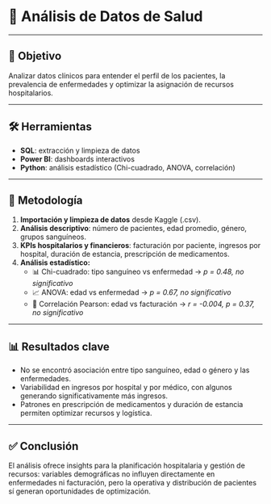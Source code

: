 # 🏥 Análisis de Datos de Salud

---

## 🎯 Objetivo
Analizar datos clínicos para entender el perfil de los pacientes, la prevalencia de enfermedades y optimizar la asignación de recursos hospitalarios.

---

## 🛠️ Herramientas
- **SQL**: extracción y limpieza de datos  
- **Power BI**: dashboards interactivos  
- **Python**: análisis estadístico (Chi-cuadrado, ANOVA, correlación)  

---

## 🧰 Metodología
1. **Importación y limpieza de datos** desde Kaggle (.csv).  
2. **Análisis descriptivo**: número de pacientes, edad promedio, género, grupos sanguíneos.  
3. **KPIs hospitalarios y financieros**: facturación por paciente, ingresos por hospital, duración de estancia, prescripción de medicamentos.  
4. **Análisis estadístico:**  
   - 📊 Chi-cuadrado: tipo sanguíneo vs enfermedad → *p = 0.48, no significativo*  
   - 📈 ANOVA: edad vs enfermedad → *p = 0.67, no significativo*  
   - 🔗 Correlación Pearson: edad vs facturación → *r = -0.004, p = 0.37, no significativo*  

---

## 📊 Resultados clave
- No se encontró asociación entre tipo sanguíneo, edad o género y las enfermedades.  
- Variabilidad en ingresos por hospital y por médico, con algunos generando significativamente más ingresos.  
- Patrones en prescripción de medicamentos y duración de estancia permiten optimizar recursos y logística.  

---

## ✅ Conclusión
El análisis ofrece insights para la planificación hospitalaria y gestión de recursos: variables demográficas no influyen directamente en enfermedades ni facturación, pero la operativa y distribución de pacientes sí generan oportunidades de optimización.
